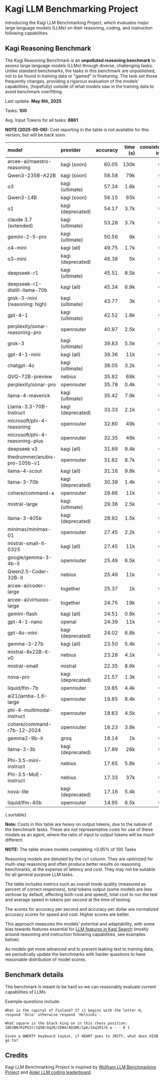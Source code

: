 # Kagi LLM Benchmarking Project

Introducing the Kagi LLM Benchmarking Project, which evaluates major large language models (LLMs) on their reasoning, coding, and instruction following capabilities.

## Kagi Reasoning Benchmark

The Kagi Reasoning Benchmark is an **unpolluted reasoning benchmark** to assess large language models (LLMs) through diverse, challenging tasks. Unlike standard benchmarks, the tasks in this benchmark are unpublished, not to be found in training data or "gamed" in finetuning. The task set those frequently changes, providing a rigorous evaluation of the models' capabilities, (hopefully) outside of what models saw in the training data to avoid benchmark overfitting. 

Last update: **May 6th, 2025** 

Tasks: **100**

Avg. Input Tokens for all tasks: **8861**

**NOTE (2025-05-06):** Cost reporting in the table is not available for this version, but will be back soon.

<div class="minimal-table-margins">

| model                          | provider          | accuracy | time (s) | consistency index | out tokens | tps   |
|:-------------------------------|:------------------|---------:|---------:|------------------:|-----------:|------:|
| arcee-ai/maestro-reasoning     | kagi (soon)       |    60.05 |     130k |              0.70 |       400k |  3.00 |
| Qwen3-235B-A22B                | kagi (soon)       |    58.58 |      79k |              0.76 |       290k |  3.64 |
| o3                             | kagi (ultimate)   |    57.34 |     1.6k |              0.72 |        12k |  7.75 |
| Qwen3-14B                      | kagi (soon)       |    56.15 |      65k |              0.70 |       310k |  4.71 |
| o1                             | kagi (deprecated) |    54.17 |     3.7k |              0.83 |       6.3k |  1.69 |
| claude 3.7 (extended)          | kagi (ultimate)   |    53.28 |     3.7k |              0.70 |       160k | 44.50 |
| gemini-2-5-pro                 | kagi (ultimate)   |    50.56 |       9k |              0.81 |        15k |  1.68 |
| o4-mini                        | kagi (all)        |    49.75 |     1.7k |              0.75 |       9.8k |  5.73 |
| o3-mini                        | kagi (deprecated) |    48.38 |       5k |              0.82 |        16k |  3.15 |
| deepseek-r1                    | kagi (ultimate)   |    45.51 |     8.5k |              0.74 |       180k | 21.80 |
| deepseek-r1-distill-llama-70b  | kagi (all)        |    45.34 |     6.9k |              0.77 |       200k | 28.46 |
| grok-3-mini (reasoning: high)  | kagi (ultimate)   |    43.77 |       3k |              0.65 |        12k |  3.88 |
| gpt-4-1                        | kagi (ultimate)   |    42.52 |     1.8k |              0.72 |        23k | 12.46 |
| perplexity/sonar-reasoning-pro | openrouter        |    40.97 |     2.5k |              0.77 |        20k |  7.80 |
| grok-3                         | kagi (ultimate)   |    39.83 |     5.5k |              0.71 |        35k |  6.25 |
| gpt-4-1-mini                   | kagi (all)        |    39.36 |      11k |              0.84 |        24k |  2.18 |
| chatgpt-4o                     | kagi (ultimate)   |    38.05 |     3.2k |              0.73 |        25k |  7.84 |
| QVQ-72B-preview                | nebius            |    35.82 |      68k |              0.68 |       190k |  2.78 |
| perplexity/sonar-pro           | openrouter        |    35.78 |     0.4k |              0.78 |        29k | 65.36 |
| llama-4-maverick               | kagi (ultimate)   |    35.42 |     7.9k |              0.67 |        40k |  5.03 |
| Llama-3.3-70B-Instruct         | kagi (deprecated) |    33.33 |     2.1k |              0.81 |        24k | 11.30 |
| microsoft/phi-4-reasoning      | openrouter        |    32.60 |      49k |              0.67 |       180k |  3.73 |
| microsoft/phi-4-reasoning-plus | openrouter        |    32.35 |      48k |              0.67 |       160k |  3.33 |
| deepseek v3                    | kagi (all)        |    31.69 |     9.4k |              0.74 |        44k |  4.67 |
| thedrummer/anubis-pro-105b-v1  | openrouter        |    31.62 |     8.7k |              0.81 |        27k |  3.16 |
| llama-4-scout                  | kagi (all)        |    31.16 |     9.8k |              0.74 |        36k |  3.65 |
| llama-3-70b                    | kagi (deprecated) |    30.39 |     1.4k |              0.80 |        40k | 28.05 |
| cohere/command-a               | openrouter        |    29.66 |      11k |              0.84 |        34k |  2.99 |
| mistral-large                  | kagi (ultimate)   |    29.36 |     2.5k |              0.88 |        30k | 12.12 |
| llama-3-405b                   | kagi (deprecated) |    28.92 |     1.5k |              0.88 |        27k | 17.74 |
| minimax/minimax-01             | openrouter        |    27.45 |     2.2k |              0.84 |        39k | 18.01 |
| mistral-small-it-0325          | kagi (all)        |    27.45 |      11k |              0.83 |        36k |  3.18 |
| google/gemma-3-4b-it           | openrouter        |    25.49 |     6.5k |              0.82 |        35k |  5.37 |
| Qwen2.5-Coder-32B-it           | nebius            |    25.49 |      11k |              0.82 |        25k |  2.28 |
| arcee-ai/coder-large           | together          |    25.37 |       1k |              0.82 |        25k | 23.70 |
| arcee-ai/virtuoso-large        | together          |    24.75 |      19k |              0.85 |        51k |  2.73 |
| gemini-flash                   | kagi (all)        |    24.51 |     0.8k |              0.72 |        13k | 17.35 |
| gpt-4-1-nano                   | openai            |    24.39 |      11k |              0.70 |        27k |  2.51 |
| gpt-4o-mini                    | kagi (deprecated) |    24.02 |     6.8k |              0.77 |        20k |  3.01 |
| gemma-3-27b                    | kagi (all)        |    23.50 |     5.4k |              0.82 |        13k |  2.50 |
| mixtral-8x22B-it-v0            | nebius            |    23.28 |     4.1k |              0.83 |        22k |  5.32 |
| mistral-small                  | mistral           |    22.35 |     8.6k |              0.79 |        20k |  2.35 |
| nova-pro                       | kagi (deprecated) |    21.57 |     1.3k |              0.80 |        18k | 14.44 |
| liquid/lfm-7b                  | openrouter        |    19.85 |     4.4k |              0.85 |        25k |  5.63 |
| ai21/jamba-1.6-large           | openrouter        |    19.85 |     8.4k |              0.81 |        20k |  2.43 |
| phi-4-multimodal-instruct      | openrouter        |    18.63 |     4.5k |              0.86 |        23k |  5.01 |
| cohere/command-r7b-12-2024     | openrouter        |    18.23 |     3.8k |              0.80 |        29k |  7.71 |
| gemma2-9b-it                   | groq              |    18.14 |       1k |              0.84 |        14k | 14.14 |
| llama-3-3b                     | kagi (deprecated) |    17.89 |      26k |              0.85 |        56k |  2.15 |
| Phi-3.5-mini-instruct          | nebius            |    17.65 |     5.8k |              0.82 |        34k |  5.96 |
| Phi-3.5-MoE-instruct           | nebius            |    17.33 |      37k |              0.81 |        98k |  2.66 |
| nova-lite                      | kagi (deprecated) |    17.16 |     5.4k |              0.82 |        27k |  5.01 |
| liquid/lfm-40b                 | openrouter        |    14.95 |     6.5k |              0.80 |        25k |  3.81 |

{.sortable}

</div>

**Note:** Costs in this table are heavy on output tokens, due to the nature of the benchmark tasks. These are not representative costs for use of these models as an agent, where the ratio of input to output tokens will be much different.

**NOTE:** The table shows models completing >0.95% of 100 Tasks 

Reasoning models are denoted by the `CoT` column. They are optimized for multi-step reasoning and often produce better results on reasoning benchmarks, at the expense of latency and cost. They may not be suitable for all general purpose LLM tasks.

The table includes metrics such as overall mode quality (measured as percent of correct responses), total tokens output (some models are less verbose by default, affecting both cost and speed), total cost to run the test and average speed in tokens per second at the time of testing.

The scores for accuracy per second and accuracy per dollar are normalized accuracy scores for speed and cost. Higher scores are better.

This approach measures the models' potential and adaptability, with some bias towards features essential for [LLM features in Kagi Search](./assistant.md) (mostly around reasoning and instruction following capabilities, see examples below).

As models get more advanced and to prevent leaking test to training data, we periodically update the benchmarks with harder questions to have reasonable distribution of model scores.

## Benchmark details

The benchmark is meant to be hard so we can reasonably evaluate current capabilities of LLMs.

Example questions include:

```
What is the capital of Finland? If it begins with the letter H, respond 'Oslo' otherwise respond 'Helsinki'.
```

```
What square is the black king on in this chess position: 1Bb3BN/R2Pk2r/1Q5B/4q2R/2bN4/4Q1BK/1p6/1bq1R1rb w - - 0 1
```

```
Given a QWERTY keyboard layout, if HEART goes to JRSTY, what does HIGB go to?
```

## Credits

Kagi LLM Benchmarking Project is inspired by [Wolfram LLM Benchmarking Project](https://www.wolfram.com/llm-benchmarking-project/) and [Aider LLM coding leaderboard](https://aider.chat/docs/leaderboards/).

